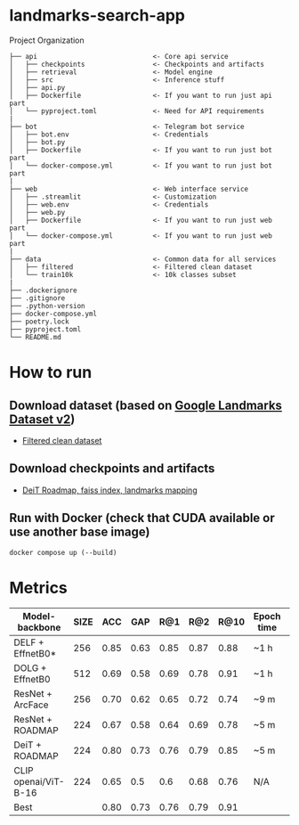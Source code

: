 # landmarks-search-app


Project Organization
```
├── api                             <- Core api service
│   ├── checkpoints                 <- Checkpoints and artifacts
│   ├── retrieval                   <- Model engine
│   ├── src                         <- Inference stuff
│   ├── api.py
│   ├── Dockerfile                  <- If you want to run just api part
│   └── pyproject.toml              <- Need for API requirements
|
├── bot                             <- Telegram bot service
│   ├── bot.env                     <- Credentials
│   ├── bot.py
│   ├── Dockerfile                  <- If you want to run just bot part
│   └── docker-compose.yml          <- If you want to run just bot part
|
├── web                             <- Web interface service
│   ├── .streamlit                  <- Customization
│   ├── web.env                     <- Credentials
│   ├── web.py
│   ├── Dockerfile                  <- If you want to run just web part
│   └── docker-compose.yml          <- If you want to run just web part
|
├── data                            <- Common data for all services
│   ├── filtered                    <- Filtered clean dataset
│   └── train10k                    <- 10k classes subset
|
├── .dockerignore
├── .gitignore
├── .python-version
├── docker-compose.yml
├── poetry.lock
├── pyproject.toml
└── README.md
```


# How to run
## Download dataset (based on [Google Landmarks Dataset v2](https://github.com/cvdfoundation/google-landmark))
- [Filtered clean dataset](https://cloud.mail.ru/public/ZsDS/jJkPRKKDd)

## Download checkpoints and artifacts
- [DeiT Roadmap, faiss index, landmarks mapping](https://cloud.mail.ru/public/FiL9/fa79wiv78)

## Run with Docker (check that CUDA available or use another base image)
```
docker compose up (--build)
```


# Metrics
|Model-backbone      |SIZE |ACC |GAP |R@1 |R@2 |R@10|Epoch time|FPS  |
|--------------------|-----|----|----|----|----|----|----------|-----|
|DELF + EffnetB0*    |256  |0.85|0.63|0.85|0.87|0.88|      ~1 h|  N/A|
|DOLG + EffnetB0     |512  |0.69|0.58|0.69|0.78|0.91|      ~1 h|  N/A|
|ResNet + ArcFace    |256  |0.70|0.62|0.65|0.72|0.74|      ~9 m|342.2|
|ResNet + ROADMAP    |224  |0.67|0.58|0.64|0.69|0.78|      ~5 m|371.2|
|DeiT + ROADMAP      |224  |0.80|0.73|0.76|0.79|0.85|      ~5 m|156.7|
|CLIP openai/ViT-B-16|224  |0.65|0.5 |0.6 |0.68|0.76|       N/A|129.5|
|Best                |     |0.80|0.73|0.76|0.79|0.91|          |     |

